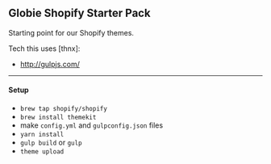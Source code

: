 Globie Shopify Starter Pack
---

Starting point for our Shopify themes.

Tech this uses [thnx]:

- http://gulpjs.com/

---

#### Setup
- `brew tap shopify/shopify`
- `brew install themekit`
- make `config.yml` and `gulpconfig.json` files
- `yarn install`
- `gulp build` or `gulp`
- `theme upload`
